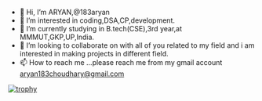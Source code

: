 - 👋 Hi, I’m ARYAN,@183aryan
- 👀 I’m interested in coding,DSA,CP,development.
- 🌱 I’m currently studying in B.tech(CSE),3rd year,at MMMUT,GKP,UP,India.
- 💞️ I’m looking to collaborate on with all of you related to my field and i am interested in making projects in different field.
- 📫 How to reach me ...please reach me from my gmail account aryan183choudhary@gmail.com

[![trophy](https://github-profile-trophy.vercel.app/?username=183aryan)](https://github.com/ryo-ma/github-profile-trophy)


<!---
183aryan/183aryan is a ✨ special ✨ repository because its `README.md` (this file) appears on your GitHub profile.
![Visitor Count](https://profile-counter.glitch.me/183aryan/count.svg)
You can click the Preview link to take a look at your changes.
--->
